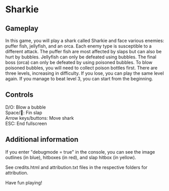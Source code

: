 # Sharkie

## Gameplay
In this game, you will play a shark called Sharkie and face various enemies: puffer fish, jellyfish, and an orca.
Each enemy type is susceptible to a different attack. The puffer fish are most affected by slaps but can also be hurt by bubbles.
Jellyfish can only be defeated using bubbles. The final boss (orca) can only be defeated by using poisoned bubbles.
To blow poisoned bubbles, you will need to collect poison bottles first.
There are three levels, increasing in difficulty. If you lose, you can play the same level again.
If you manage to beat level 3, you can start from the beginning.

## Controls
D/O: Blow a bubble  
Space/🦈: Fin slap  
Arrow keys/buttons: Move shark  
ESC: End fullscreen

## Additional information
If you enter "debugmode = true" in the console, you can see the image outlines (in blue), hitboxes (in red), and slap hitbox (in yellow).

See credits.html and attribution.txt files in the respective folders for attribution.

Have fun playing!